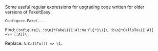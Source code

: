 Some useful regular expressions for upgrading code written for older versions of FakeItEasy:

`Configure.Fake(...`

Find:
`Configure[\.:b\n]*Fake\({[:Al:Nu:Pu]*}\)[\.:b\n]*CallsTo\([:Al] =\> [:Al]\.`

Replace:
`A.CallTo(() => \1.`
